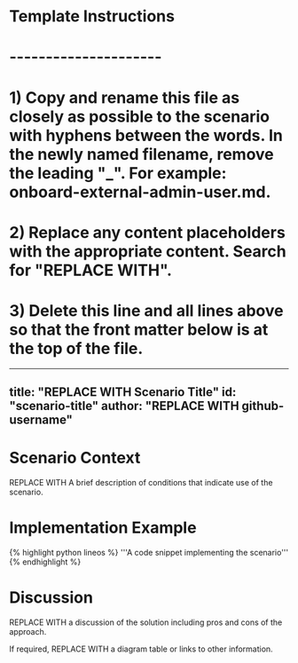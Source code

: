 # Template Instructions
# ---------------------
# 1) Copy and rename this file as closely as possible to the scenario with hyphens between the words. In the newly named filename, remove the leading "_". For example: onboard-external-admin-user.md.
# 2) Replace any content placeholders with the appropriate content. Search for "REPLACE WITH".
# 3) Delete this line and all lines above so that the front matter below is at the top of the file.
---
title: "REPLACE WITH Scenario Title"
id: "scenario-title"
author: "REPLACE WITH github-username"
---

# Scenario Context

REPLACE WITH A brief description of conditions that indicate use of the scenario.

# Implementation Example

{% highlight python lineos %}
    '''A code snippet implementing the scenario'''
{% endhighlight %}

# Discussion

REPLACE WITH a discussion of the solution including pros and cons of the approach.

If required, REPLACE WITH a diagram table or links to other information.

